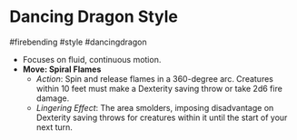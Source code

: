 
# Dancing Dragon Style
#firebending #style #dancingdragon

- Focuses on fluid, continuous motion.
- **Move: Spiral Flames**
  - *Action*: Spin and release flames in a 360-degree arc. Creatures within 10 feet must make a Dexterity saving throw or take 2d6 fire damage.
  - *Lingering Effect*: The area smolders, imposing disadvantage on Dexterity saving throws for creatures within it until the start of your next turn.
